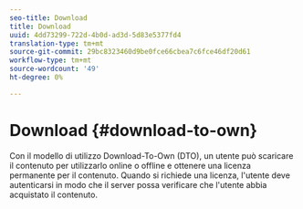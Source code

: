 ```yaml
---
seo-title: Download
title: Download
uuid: 4dd73299-722d-4b0d-ad3d-5d83e5377fd4
translation-type: tm+mt
source-git-commit: 29bc8323460d9be0fce66cbea7c6fce46df20d61
workflow-type: tm+mt
source-wordcount: '49'
ht-degree: 0%

---
```



# Download {#download-to-own}

Con il modello di utilizzo Download-To-Own (DTO), un utente può scaricare il contenuto per utilizzarlo online o offline e ottenere una licenza permanente per il contenuto. Quando si richiede una licenza, l&#39;utente deve autenticarsi in modo che il server possa verificare che l&#39;utente abbia acquistato il contenuto.
